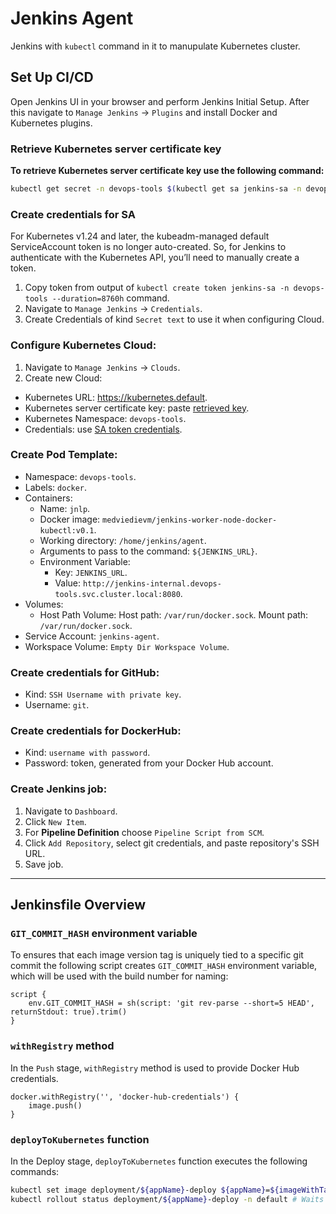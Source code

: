 # Jenkins Agent

Jenkins with `kubectl` command in it to manupulate Kubernetes cluster. 


## Set Up CI/CD

Open Jenkins UI in your browser and perform Jenkins Initial Setup. After this navigate to `Manage Jenkins` -> `Plugins` and install Docker and Kubernetes plugins.

### Retrieve Kubernetes server certificate key

**To retrieve Kubernetes server certificate key use the following command:**

```sh
kubectl get secret -n devops-tools $(kubectl get sa jenkins-sa -n devops-tools -o jsonpath="{.secrets[0].name}") -o jsonpath="{.data['ca\.crt']}"
```

### Create credentials for SA

For Kubernetes v1.24 and later, the kubeadm-managed default ServiceAccount token is no longer auto-created.
So, for Jenkins to authenticate with the Kubernetes API, you’ll need to manually create a token.

1. Copy token from output of `kubectl create token jenkins-sa -n devops-tools --duration=8760h` command.
2. Navigate to `Manage Jenkins` -> `Credentials`.
3. Create Credentials of kind `Secret text` to use it when configuring Cloud.

### Configure Kubernetes Cloud:

1. Navigate to `Manage Jenkins` -> `Clouds`.
2. Create new Cloud:
- Kubernetes URL: https://kubernetes.default.
- Kubernetes server certificate key: paste [retrieved key](#retrieve-kubernetes-server-certificate-key).
- Kubernetes Namespace: `devops-tools`.
- Credentials: use [SA token credentials](#create-credentials-for-sa).

### Create Pod Template:

- Namespace: `devops-tools`.
- Labels: `docker`.
- Containers:
    - Name: `jnlp`.
    - Docker image: `medviedievm/jenkins-worker-node-docker-kubectl:v0.1`.
    - Working directory: `/home/jenkins/agent`.
    - Arguments to pass to the command: `${JENKINS_URL}`.
    - Environment Variable:
        - Key: `JENKINS_URL`.
        - Value: `http://jenkins-internal.devops-tools.svc.cluster.local:8080`.
- Volumes:
    - Host Path Volume:
        Host path: `/var/run/docker.sock`.
        Mount path: `/var/run/docker.sock`.
- Service Account: `jenkins-agent`.
- Workspace Volume: `Empty Dir Workspace Volume`.

### Create credentials for GitHub:

- Kind: `SSH Username with private key`.
- Username: `git`.

### Create credentials for DockerHub:

- Kind: `username with password`.
- Password: token, generated from your Docker Hub account.

### Create Jenkins job:

1. Navigate to `Dashboard`.
2. Click `New Item`.
3. For **Pipeline Definition** choose `Pipeline Script from SCM`.
4. Click `Add Repository`, select git credentials, and paste repository's SSH URL.
5. Save job.

---

## Jenkinsfile Overview

### `GIT_COMMIT_HASH` environment variable

To ensures that each image version tag is uniquely tied to a specific git commit the following script creates `GIT_COMMIT_HASH` environment variable, which will be used with the build number for naming:
```
script {
    env.GIT_COMMIT_HASH = sh(script: 'git rev-parse --short=5 HEAD', returnStdout: true).trim()
}
```

### `withRegistry` method

In the `Push` stage, `withRegistry` method is used to provide Docker Hub credentials.
```
docker.withRegistry('', 'docker-hub-credentials') {   
    image.push()
}
```

### `deployToKubernetes` function

In the Deploy stage, `deployToKubernetes` function executes the following commands:

```sh
kubectl set image deployment/${appName}-deploy ${appName}=${imageWithTag} --record -n default # # Updates the image of the deployment's container to the new version and records the change in rollout history
kubectl rollout status deployment/${appName}-deploy -n default # Waits for the rollout to complete and verifies that the deployment was successful
```

